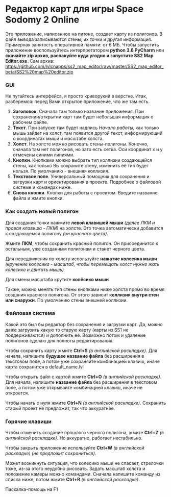 # Редактор карт для игры Space Sodomy 2 Online
Это приложение, написанное на питоне, создает карту из полигонов. В файл вывода записываются стены, их точки и другая информация. Примерная занятость оперативной памяти: от 6 МБ.
Чтобы запустить приложение воспользуйтесь интерпретатором **python 3.8 PyCharm** или **скачайте zip архив, распакуйте куда угодно и запустите SS2 Map Editor.exe**.
Сам архив: https://github.com/lvlcnapps/ss2_map_editor/raw/master/SS2_map_editor_beta/SS2%20map%20editor.zip

### GUI
Не пугайтесь интерфейса, я просто криворукий в верстке. Итак, разберемся: перед Вами открытое приложение, что же там есть.
1) **Заголовок**. Сначала там только название приложения. При сохранении/открытии карт там будет небольшая информация о рабочем файле.
2) **Текст**. При запуске там будет надпись *Начало работы*, как только мышь зайдет на холст, там появится другой текст, информирующий о координатах мыши и масштабе холста.
3) **Холст**. На холсте можно рисовать стены-полигоны. Конечно, сначала там нет полигонов, но зато есть сетка. Оси координат x и y отмечены синими линиями.
4) **Кнопки**. Кнопками можно выбрать тип коллизии создающейся стены, как только Вы сохраните стену, изменить её тип будет нельзя. По умолчанию - внешняя коллизия.
5) **Текстовое поле**. Универсальный помощник для сохранения и загрузки карт и ориентирования в проекте. Подробнее о файловой системе и командах ниже.
6) **Снова кнопки**. Кнопки для работы с проектом. Введите название файла и жмите кнопки.

### Как создать новый полигон
Для создания точки нажмите **левой клавишей мыши** *(далее ЛКМ и правая клавиша - ПКМ)* на холсте. Это точка автоматически добавится к создающемся полигону *(он красного цвета)*.

Жмите **ПКМ**, чтобы сохранить красный полигон. Он присоединится к остальным, уже созданным полигонам и станет черного цвета.

Для передвижения по холсту используйте **нажатие колесика мыши** *(кручение колесика - масштаб, чтобы перемещать холст нужно жать колесико и двигать мышь)*

Для смены масштаба крутите **колёсико мыши**

Также, можно менять тип стены кнопками ниже холста прямо во время создания красного полигона. От этого зависит **коллизия внутри стен или снаружи**. По умолчанию стены внешней коллизии.

### Файловая система
Какой это был бы редактор без сохранения и загрузки карт. Да, можно даже загрузить какую то старую карту (карты из SS1 не поддерживаются) и дополнить её. Возможно потом и удаление полигонов сделаю для полноты редактирования.

Чтобы сохранить карту жмите **Ctrl+S** *(в английской раскладке)*.
Для начала, напишите **будущее название файла** без расширения в текстовом поле, а потом уже сохраняйте комбинацией клавиш, иначе карта сохранится в default_name.lvl

Чтобы открыть файл с картой жмите **Ctrl+O** *(в английской раскладке)*.
Для начала, напишите **название файла** без расширения в текстовом поле, а потом уже открывайте комбинацией клавиш, иначе не откроется.

Чтобы начать с нуля жмите **Ctrl+N** *(в английской раскладке)*. Сохранить старый проект не предложит, так что аккуратнее.

### Горячие клавиши

Чтобы отменить создание прошлого черного полигона, жмите **Ctrl+Z** *(в английской раскладке)*. Но аккуратно, работает нестабильно.

Чтобы закрыть приложение используйте **Ctrl+W** *(в английской раскладке)* *(не предложит сохраниться)*.

Может возникнуть ситуация, что колесико мыши не спасает, стрелочки тоже, из-за этого неудобно рисовать. Задать масштаб холста и положение камеры можно командами.
Сначала напишите команду из списка ниже, потом жмите **Ctrl+R** *(в английской раскладке)*.

Пасхалка-помощь на F1
